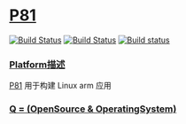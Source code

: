 # [P81](https://github.com/OS-Q/P81)

[![Build Status](https://github.com/OS-Q/P81/workflows/P81/badge.svg)](https://github.com/OS-Q/P81/actions)
[![Build Status](https://travis-ci.com/OS-Q/P81.svg?branch=master)](https://travis-ci.com/OS-Q/P81)
[![Build status](https://ci.appveyor.com/api/projects/status/wade7icjroilnd5e?svg=true)](https://ci.appveyor.com/project/Qitas/P81)

### [Platform描述](https://github.com/OS-Q/P81/wiki)

[P81](https://github.com/OS-Q/P81) 用于构建 Linux arm 应用

### [Q = (OpenSource & OperatingSystem) ](http://www.OS-Q.com)
